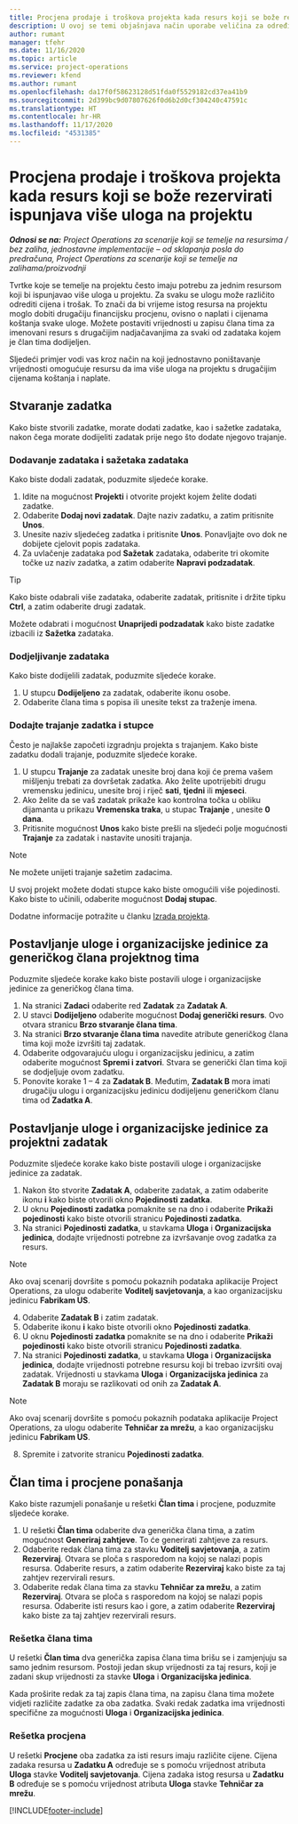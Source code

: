 ```yaml
---
title: Procjena prodaje i troškova projekta kada resurs koji se bože rezervirati ispunjava više uloga na projektu
description: U ovoj se temi objašnjava način uporabe veličina za određivanje cijena za potporu procjenama cijena i troškova za resurs koji ispunjava više uloga u projektu.
author: rumant
manager: tfehr
ms.date: 11/16/2020
ms.topic: article
ms.service: project-operations
ms.reviewer: kfend
ms.author: rumant
ms.openlocfilehash: da17f0f58623128d51fda0f5529182cd37ea41b9
ms.sourcegitcommit: 2d399bc9d07807626f0d6b2d0cf304240c47591c
ms.translationtype: HT
ms.contentlocale: hr-HR
ms.lasthandoff: 11/17/2020
ms.locfileid: "4531385"
---
```

# <a name="estimate-project-sales-and-costs-when-a-bookable-resource-fills-multiple-roles-on-a-project"></a>Procjena prodaje i troškova projekta kada resurs koji se bože rezervirati ispunjava više uloga na projektu 

_**Odnosi se na:** Project Operations za scenarije koji se temelje na resursima / bez zaliha, jednostavne implementacije – od sklapanja posla do predračuna, Project Operations za scenarije koji se temelje na zalihama/proizvodnji_ 

Tvrtke koje se temelje na projektu često imaju potrebu za jednim resursom koji bi ispunjavao više uloga u projektu. Za svaku se ulogu može različito odrediti cijena i trošak. To znači da bi vrijeme istog resursa na projektu moglo dobiti drugačiju financijsku procjenu, ovisno o naplati i cijenama koštanja svake uloge. Možete postaviti vrijednosti u zapisu člana tima za imenovani resurs s drugačijim nadjačavanjima za svaki od zadataka kojem je član tima dodijeljen.

Sljedeći primjer vodi vas kroz način na koji jednostavno poništavanje vrijednosti omogućuje resursu da ima više uloga na projektu s drugačijim cijenama koštanja i naplate.

## <a name="create-tasks"></a>Stvaranje zadatka
Kako biste stvorili zadatke, morate dodati zadatke, kao i sažetke zadataka, nakon čega morate dodijeliti zadatak prije nego što dodate njegovo trajanje. 

### <a name="add-tasks-and-summary-tasks"></a>Dodavanje zadataka i sažetaka zadataka
Kako biste dodali zadatak, poduzmite sljedeće korake.

1. Idite na mogućnost **Projekti** i otvorite projekt kojem želite dodati zadatke.
2. Odaberite **Dodaj novi zadatak**. Dajte naziv zadatku, a zatim pritisnite **Unos**.
3. Unesite naziv sljedećeg zadatka i pritisnite **Unos**. Ponavljajte ovo dok ne dobijete cjelovit popis zadataka.
3. Za uvlačenje zadataka pod **Sažetak** zadataka, odaberite tri okomite točke uz naziv zadatka, a zatim odaberite **Napravi podzadatak**. 

  > [!TIP]
  > Kako biste odabrali više zadataka, odaberite zadatak, pritisnite i držite tipku **Ctrl**, a zatim odaberite drugi zadatak.
  >
  > Možete odabrati i mogućnost **Unaprijedi podzadatak** kako biste zadatke izbacili iz **Sažetka** zadataka.

### <a name="assign-tasks"></a>Dodjeljivanje zadataka

Kako biste dodijelili zadatak, poduzmite sljedeće korake.

1. U stupcu **Dodijeljeno** za zadatak, odaberite ikonu osobe.
2. Odaberite člana tima s popisa ili unesite tekst za traženje imena.

### <a name="add-task-duration-and-columns"></a>Dodajte trajanje zadatka i stupce

Često je najlakše započeti izgradnju projekta s trajanjem. Kako biste zadatku dodali trajanje, poduzmite sljedeće korake.

1. U stupcu **Trajanje** za zadatak unesite broj dana koji će prema vašem mišljenju trebati za dovršetak zadatka. Ako želite upotrijebiti drugu vremensku jedinicu, unesite broj i riječ **sati**, **tjedni** ili **mjeseci**.
2. Ako želite da se vaš zadatak prikaže kao kontrolna točka u obliku dijamanta u prikazu **Vremenska traka**, u stupac **Trajanje** , unesite **0 dana**.
3. Pritisnite mogućnost **Unos** kako biste prešli na sljedeći polje mogućnosti **Trajanje** za zadatak i nastavite unositi trajanja.

  > [!NOTE]
  > Ne možete unijeti trajanje sažetim zadacima.

U svoj projekt možete dodati stupce kako biste omogućili više pojedinosti. Kako biste to učinili, odaberite mogućnost **Dodaj stupac**. 

Dodatne informacije potražite u članku [Izrada projekta](https://support.microsoft.com/en-us/office/create-a-project-a5b5e823-fb2e-45fd-be00-7d84422d9749).

## <a name="set-up-the-role-and-organization-unit-for-a-generic-project-team-member"></a>Postavljanje uloge i organizacijske jedinice za generičkog člana projektnog tima
Poduzmite sljedeće korake kako biste postavili uloge i organizacijske jedinice za generičkog člana tima.

1. Na stranici **Zadaci** odaberite red **Zadatak** za **Zadatak A**. 
2. U stavci **Dodijeljeno** odaberite mogućnost **Dodaj generički resurs**. Ovo otvara stranicu **Brzo stvaranje člana tima**.
3. Na stranici **Brzo stvaranje člana tima** navedite atribute generičkog člana tima koji može izvršiti taj zadatak.
4. Odaberite odgovarajuću ulogu i organizacijsku jedinicu, a zatim odaberite mogućnost **Spremi i zatvori**. Stvara se generički član tima koji se dodjeljuje ovom zadatku. 
5. Ponovite korake 1 – 4 za **Zadatak B**. Međutim, **Zadatak B** mora imati drugačiju ulogu i organizacijsku jedinicu dodijeljenu generičkom članu tima od **Zadatka A**. 

## <a name="set-up-the-role-and-organization-unit-for-a-project-task"></a>Postavljanje uloge i organizacijske jedinice za projektni zadatak
Poduzmite sljedeće korake kako biste postavili uloge i organizacijske jedinice za zadatak.

1. Nakon što stvorite **Zadatak A**, odaberite zadatak, a zatim odaberite ikonu **i** kako biste otvorili okno **Pojedinosti zadatka**. 
2. U oknu **Pojedinosti zadatka** pomaknite se na dno i odaberite **Prikaži pojedinosti** kako biste otvorili stranicu **Pojedinosti zadatka**.
3. Na stranici **Pojedinosti zadatka**, u stavkama **Uloga** i **Organizacijska jedinica**, dodajte vrijednosti potrebne za izvršavanje ovog zadatka za resurs. 

  > [!NOTE]
  > Ako ovaj scenarij dovršite s pomoću pokaznih podataka aplikacije Project Operations, za ulogu odaberite **Voditelj savjetovanja**, a kao organizacijsku jedinicu **Fabrikam US**.

4. Odaberite **Zadatak B** i zatim zadatak.
5. Odaberite ikonu **i** kako biste otvorili okno **Pojedinosti zadatka**. 
6. U oknu **Pojedinosti zadatka** pomaknite se na dno i odaberite **Prikaži pojedinosti** kako biste otvorili stranicu **Pojedinosti zadatka**.
7. Na stranici **Pojedinosti zadatka**, u stavkama **Uloga** i **Organizacijska jedinica**, dodajte vrijednosti potrebne resursu koji bi trebao izvršiti ovaj zadatak. Vrijednosti u stavkama **Uloga** i **Organizacijska jedinica** za **Zadatak B** moraju se razlikovati od onih za **Zadatak A**. 

  > [!NOTE]
  > Ako ovaj scenarij dovršite s pomoću pokaznih podataka aplikacije Project Operations, za ulogu odaberite **Tehničar za mrežu**, a kao organizacijsku jedinicu **Fabrikam US**.

8. Spremite i zatvorite stranicu **Pojedinosti zadatka**. 

## <a name="team-member-and-estimates-behavior"></a>Član tima i procjene ponašanja 
Kako biste razumjeli ponašanje u rešetki **Član tima** i procjene, poduzmite sljedeće korake.

1. U rešetki **Član tima** odaberite dva generička člana tima, a zatim mogućnost **Generiraj zahtjeve**. To će generirati zahtjeve za resurs. 
2. Odaberite redak člana tima za stavku **Voditelj savjetovanja**, a zatim **Rezerviraj**. Otvara se ploča s rasporedom na kojoj se nalazi popis resursa. Odaberite resurs, a zatim odaberite **Rezerviraj** kako biste za taj zahtjev rezervirali resurs.
3. Odaberite redak člana tima za stavku **Tehničar za mrežu**, a zatim **Rezerviraj**. Otvara se ploča s rasporedom na kojoj se nalazi popis resursa. Odaberite isti resurs kao i gore, a zatim odaberite **Rezerviraj** kako biste za taj zahtjev rezervirali resurs.

### <a name="team-member-grid"></a>Rešetka člana tima 

U rešetki **Član tima** dva generička zapisa člana tima brišu se i zamjenjuju sa samo jednim resursom. Postoji jedan skup vrijednosti za taj resurs, koji je zadani skup vrijednosti za stavke **Uloga** i **Organizacijska jedinica**.

Kada proširite redak za taj zapis člana tima, na zapisu člana tima možete vidjeti različite zadatke za oba zadatka. Svaki redak zadatka ima vrijednosti specifične za mogućnosti **Uloga** i **Organizacijska jedinica**. 

### <a name="estimates-grid"></a>Rešetka procjena 

U rešetki **Procjene** oba zadatka za isti resurs imaju različite cijene. Cijena zadaka resursa u **Zadatku A** određuje se s pomoću vrijednost atributa **Uloga** stavke **Voditelj savjetovanja**. Cijena zadaka istog resursa u **Zadatku B** određuje se s pomoću vrijednost atributa **Uloga** stavke **Tehničar za mrežu**.


[!INCLUDE[footer-include](../includes/footer-banner.md)]